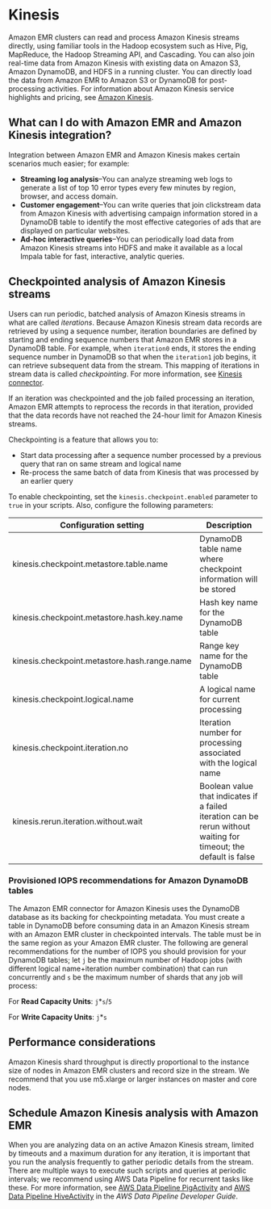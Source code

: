 # Kinesis<a name="emr-kinesis"></a>

Amazon EMR clusters can read and process Amazon Kinesis streams directly, using familiar tools in the Hadoop ecosystem such as Hive, Pig, MapReduce, the Hadoop Streaming API, and Cascading\. You can also join real\-time data from Amazon Kinesis with existing data on Amazon S3, Amazon DynamoDB, and HDFS in a running cluster\. You can directly load the data from Amazon EMR to Amazon S3 or DynamoDB for post\-processing activities\. For information about Amazon Kinesis service highlights and pricing, see [Amazon Kinesis](https://aws.amazon.com/kinesis/)\.

## What can I do with Amazon EMR and Amazon Kinesis integration?<a name="kinesis-use-cases"></a>

 Integration between Amazon EMR and Amazon Kinesis makes certain scenarios much easier; for example: 
+ **Streaming log analysis**–You can analyze streaming web logs to generate a list of top 10 error types every few minutes by region, browser, and access domain\. 
+ **Customer engagement**–You can write queries that join clickstream data from Amazon Kinesis with advertising campaign information stored in a DynamoDB table to identify the most effective categories of ads that are displayed on particular websites\. 
+ **Ad\-hoc interactive queries**–You can periodically load data from Amazon Kinesis streams into HDFS and make it available as a local Impala table for fast, interactive, analytic queries\.

## Checkpointed analysis of Amazon Kinesis streams<a name="kinesis-checkpoint"></a>

Users can run periodic, batched analysis of Amazon Kinesis streams in what are called *iterations*\. Because Amazon Kinesis stream data records are retrieved by using a sequence number, iteration boundaries are defined by starting and ending sequence numbers that Amazon EMR stores in a DynamoDB table\. For example, when `iteration0` ends, it stores the ending sequence number in DynamoDB so that when the `iteration1` job begins, it can retrieve subsequent data from the stream\. This mapping of iterations in stream data is called *checkpointing*\. For more information, see [Kinesis connector](https://aws.amazon.com/elasticmapreduce/faqs/#kinesis-connector)\.

If an iteration was checkpointed and the job failed processing an iteration, Amazon EMR attempts to reprocess the records in that iteration, provided that the data records have not reached the 24\-hour limit for Amazon Kinesis streams\. 

Checkpointing is a feature that allows you to: 
+ Start data processing after a sequence number processed by a previous query that ran on same stream and logical name
+ Re\-process the same batch of data from Kinesis that was processed by an earlier query

 To enable checkpointing, set the `kinesis.checkpoint.enabled` parameter to `true` in your scripts\. Also, configure the following parameters:


| Configuration setting | Description | 
| --- | --- | 
| kinesis\.checkpoint\.metastore\.table\.name | DynamoDB table name where checkpoint information will be stored | 
| kinesis\.checkpoint\.metastore\.hash\.key\.name | Hash key name for the DynamoDB table | 
| kinesis\.checkpoint\.metastore\.hash\.range\.name | Range key name for the DynamoDB table | 
| kinesis\.checkpoint\.logical\.name | A logical name for current processing | 
| kinesis\.checkpoint\.iteration\.no | Iteration number for processing associated with the logical name | 
| kinesis\.rerun\.iteration\.without\.wait | Boolean value that indicates if a failed iteration can be rerun without waiting for timeout; the default is false | 

### Provisioned IOPS recommendations for Amazon DynamoDB tables<a name="kinesis-checkpoint-DDB"></a>

The Amazon EMR connector for Amazon Kinesis uses the DynamoDB database as its backing for checkpointing metadata\. You must create a table in DynamoDB before consuming data in an Amazon Kinesis stream with an Amazon EMR cluster in checkpointed intervals\. The table must be in the same region as your Amazon EMR cluster\. The following are general recommendations for the number of IOPS you should provision for your DynamoDB tables; let `j` be the maximum number of Hadoop jobs \(with different logical name\+iteration number combination\) that can run concurrently and `s` be the maximum number of shards that any job will process:

For **Read Capacity Units**: `j`\*`s`/`5`

For **Write Capacity Units**: `j`\*`s`

## Performance considerations<a name="w173aac69b9b8"></a>

Amazon Kinesis shard throughput is directly proportional to the instance size of nodes in Amazon EMR clusters and record size in the stream\. We recommend that you use m5\.xlarge or larger instances on master and core nodes\.

## Schedule Amazon Kinesis analysis with Amazon EMR<a name="w173aac69b9c10"></a>

 When you are analyzing data on an active Amazon Kinesis stream, limited by timeouts and a maximum duration for any iteration, it is important that you run the analysis frequently to gather periodic details from the stream\. There are multiple ways to execute such scripts and queries at periodic intervals; we recommend using AWS Data Pipeline for recurrent tasks like these\. For more information, see [AWS Data Pipeline PigActivity](https://docs.aws.amazon.com/datapipeline/latest/DeveloperGuide/dp-object-pigactivity.html) and [AWS Data Pipeline HiveActivity](https://docs.aws.amazon.com/datapipeline/latest/DeveloperGuide/dp-object-hiveactivity.html) in the *AWS Data Pipeline Developer Guide*\.